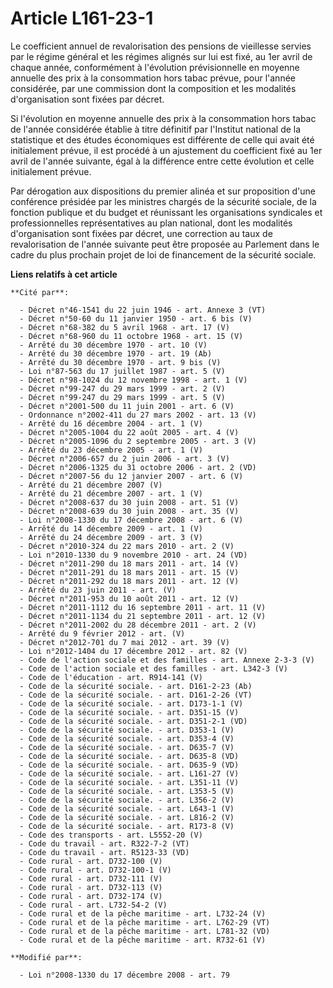 # Article L161-23-1

Le coefficient annuel de revalorisation des pensions de vieillesse servies par le régime général et les régimes alignés sur
lui est fixé, au 1er avril de chaque année, conformément à l'évolution prévisionnelle en moyenne annuelle des prix à la
consommation hors tabac prévue, pour l'année considérée, par une commission dont la composition et les modalités
d'organisation sont fixées par décret. 

Si l'évolution en moyenne annuelle des prix à la consommation hors tabac de l'année considérée établie à titre définitif par
l'Institut national de la statistique et des études économiques est différente de celle qui avait été initialement prévue, il
est procédé à un ajustement du coefficient fixé au 1er avril de l'année suivante, égal à la différence entre cette évolution
et celle initialement prévue. 

Par dérogation aux dispositions du premier alinéa et sur proposition d'une conférence présidée par les ministres chargés de
la sécurité sociale, de la fonction publique et du budget et réunissant les organisations syndicales et professionnelles
représentatives au plan national, dont les modalités d'organisation sont fixées par décret, une correction au taux de
revalorisation de l'année suivante peut être proposée au Parlement dans le cadre du plus prochain projet de loi de
financement de la sécurité sociale.

**Liens relatifs à cet article**

	**Cité par**:

	  - Décret n°46-1541 du 22 juin 1946 - art. Annexe 3 (VT)
	  - Décret n°50-60 du 11 janvier 1950 - art. 6 bis (V)
	  - Décret n°68-382 du 5 avril 1968 - art. 17 (V)
	  - Décret n°68-960 du 11 octobre 1968 - art. 15 (V)
	  - Arrêté du 30 décembre 1970 - art. 10 (V)
	  - Arrêté du 30 décembre 1970 - art. 19 (Ab)
	  - Arrêté du 30 décembre 1970 - art. 9 bis (V)
	  - Loi n°87-563 du 17 juillet 1987 - art. 5 (V)
	  - Décret n°98-1024 du 12 novembre 1998 - art. 1 (V)
	  - Décret n°99-247 du 29 mars 1999 - art. 2 (V)
	  - Décret n°99-247 du 29 mars 1999 - art. 5 (V)
	  - Décret n°2001-500 du 11 juin 2001 - art. 6 (V)
	  - Ordonnance n°2002-411 du 27 mars 2002 - art. 13 (V)
	  - Arrêté du 16 décembre 2004 - art. 1 (V)
	  - Décret n°2005-1004 du 22 août 2005 - art. 4 (V)
	  - Décret n°2005-1096 du 2 septembre 2005 - art. 3 (V)
	  - Arrêté du 23 décembre 2005 - art. 1 (V)
	  - Décret n°2006-657 du 2 juin 2006 - art. 3 (V)
	  - Décret n°2006-1325 du 31 octobre 2006 - art. 2 (VD)
	  - Décret n°2007-56 du 12 janvier 2007 - art. 6 (V)
	  - Arrêté du 21 décembre 2007 (V)
	  - Arrêté du 21 décembre 2007 - art. 1 (V)
	  - Décret n°2008-637 du 30 juin 2008 - art. 51 (V)
	  - Décret n°2008-639 du 30 juin 2008 - art. 35 (V)
	  - Loi n°2008-1330 du 17 décembre 2008 - art. 6 (V)
	  - Arrêté du 14 décembre 2009 - art. 1 (V)
	  - Arrêté du 24 décembre 2009 - art. 3 (V)
	  - Décret n°2010-324 du 22 mars 2010 - art. 2 (V)
	  - Loi n°2010-1330 du 9 novembre 2010 - art. 24 (VD)
	  - Décret n°2011-290 du 18 mars 2011 - art. 14 (V)
	  - Décret n°2011-291 du 18 mars 2011 - art. 15 (V)
	  - Décret n°2011-292 du 18 mars 2011 - art. 12 (V)
	  - Arrêté du 23 juin 2011 - art. (V)
	  - Décret n°2011-953 du 10 août 2011 - art. 12 (V)
	  - Décret n°2011-1112 du 16 septembre 2011 - art. 11 (V)
	  - Décret n°2011-1134 du 21 septembre 2011 - art. 12 (V)
	  - Décret n°2011-2002 du 28 décembre 2011 - art. 2 (V)
	  - Arrêté du 9 février 2012 - art. (V)
	  - Décret n°2012-701 du 7 mai 2012 - art. 39 (V)
	  - Loi n°2012-1404 du 17 décembre 2012 - art. 82 (V)
	  - Code de l'action sociale et des familles - art. Annexe 2-3-3 (V)
	  - Code de l'action sociale et des familles - art. L342-3 (V)
	  - Code de l'éducation - art. R914-141 (V)
	  - Code de la sécurité sociale. - art. D161-2-23 (Ab)
	  - Code de la sécurité sociale. - art. D161-2-26 (VT)
	  - Code de la sécurité sociale. - art. D173-1-1 (V)
	  - Code de la sécurité sociale. - art. D351-15 (V)
	  - Code de la sécurité sociale. - art. D351-2-1 (VD)
	  - Code de la sécurité sociale. - art. D353-1 (V)
	  - Code de la sécurité sociale. - art. D353-4 (V)
	  - Code de la sécurité sociale. - art. D635-7 (V)
	  - Code de la sécurité sociale. - art. D635-8 (VD)
	  - Code de la sécurité sociale. - art. D635-9 (VD)
	  - Code de la sécurité sociale. - art. L161-27 (V)
	  - Code de la sécurité sociale. - art. L351-11 (V)
	  - Code de la sécurité sociale. - art. L353-5 (V)
	  - Code de la sécurité sociale. - art. L356-2 (V)
	  - Code de la sécurité sociale. - art. L643-1 (V)
	  - Code de la sécurité sociale. - art. L816-2 (V)
	  - Code de la sécurité sociale. - art. R173-8 (V)
	  - Code des transports - art. L5552-20 (V)
	  - Code du travail - art. R322-7-2 (VT)
	  - Code du travail - art. R5123-33 (VD)
	  - Code rural - art. D732-100 (V)
	  - Code rural - art. D732-100-1 (V)
	  - Code rural - art. D732-111 (V)
	  - Code rural - art. D732-113 (V)
	  - Code rural - art. D732-174 (V)
	  - Code rural - art. L732-54-2 (V)
	  - Code rural et de la pêche maritime - art. L732-24 (V)
	  - Code rural et de la pêche maritime - art. L762-29 (VT)
	  - Code rural et de la pêche maritime - art. L781-32 (VD)
	  - Code rural et de la pêche maritime - art. R732-61 (V)

	**Modifié par**:

	  - Loi n°2008-1330 du 17 décembre 2008 - art. 79
